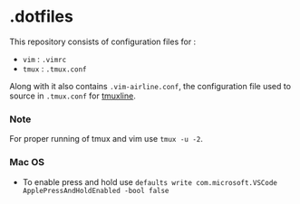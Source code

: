 .dotfiles
=========

This repository consists of configuration files for :

* ```vim``` : ```.vimrc```
* ```tmux``` : ```.tmux.conf```

Along with it also contains ```.vim-airline.conf```, the configuration file
used to source in ```.tmux.conf``` for
[tmuxline](https://github.com/edkolev/tmuxline.vim).

### Note

For proper running of tmux and vim use ```tmux -u -2```.

### Mac OS

* To enable press and hold use `defaults write com.microsoft.VSCode ApplePressAndHoldEnabled -bool false`
